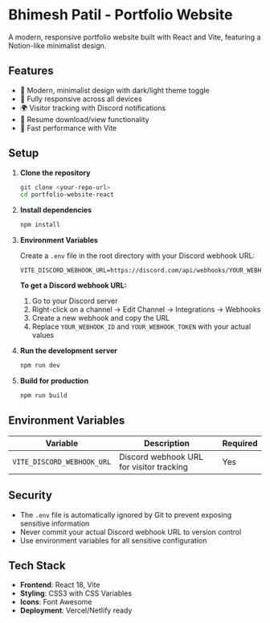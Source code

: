 # Bhimesh Patil - Portfolio Website

A modern, responsive portfolio website built with React and Vite, featuring a Notion-like minimalist design.

## Features

- 🎨 Modern, minimalist design with dark/light theme toggle
- 📱 Fully responsive across all devices
- 🌍 Visitor tracking with Discord notifications
- 📄 Resume download/view functionality
- 🚀 Fast performance with Vite

## Setup

1. **Clone the repository**
   ```bash
   git clone <your-repo-url>
   cd portfolio-website-react
   ```

2. **Install dependencies**
   ```bash
   npm install
   ```

3. **Environment Variables**
   
   Create a `.env` file in the root directory with your Discord webhook URL:
   ```env
   VITE_DISCORD_WEBHOOK_URL=https://discord.com/api/webhooks/YOUR_WEBHOOK_ID/YOUR_WEBHOOK_TOKEN
   ```
   
   **To get a Discord webhook URL:**
   1. Go to your Discord server
   2. Right-click on a channel → Edit Channel → Integrations → Webhooks
   3. Create a new webhook and copy the URL
   4. Replace `YOUR_WEBHOOK_ID` and `YOUR_WEBHOOK_TOKEN` with your actual values

4. **Run the development server**
   ```bash
   npm run dev
   ```

5. **Build for production**
   ```bash
   npm run build
   ```

## Environment Variables

| Variable | Description | Required |
|----------|-------------|----------|
| `VITE_DISCORD_WEBHOOK_URL` | Discord webhook URL for visitor tracking | Yes |

## Security

- The `.env` file is automatically ignored by Git to prevent exposing sensitive information
- Never commit your actual Discord webhook URL to version control
- Use environment variables for all sensitive configuration

## Tech Stack

- **Frontend**: React 18, Vite
- **Styling**: CSS3 with CSS Variables
- **Icons**: Font Awesome
- **Deployment**: Vercel/Netlify ready
